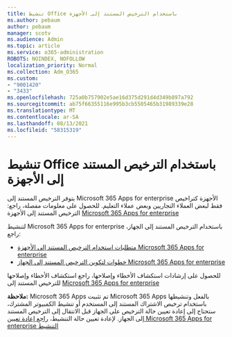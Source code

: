 ```yaml
---
title: تنشيط Office باستخدام الترخيص المستند إلى الأجهزة
ms.author: pebaum
author: pebaum
manager: scotv
ms.audience: Admin
ms.topic: article
ms.service: o365-administration
ROBOTS: NOINDEX, NOFOLLOW
localization_priority: Normal
ms.collection: Adm_O365
ms.custom:
- "9001420"
- "3433"
ms.openlocfilehash: 725a0b757902e5ae16d375d291d4d349b897a792
ms.sourcegitcommit: ab75f66355116e995b3cb5505465b31989339e28
ms.translationtype: MT
ms.contentlocale: ar-SA
ms.lasthandoff: 08/13/2021
ms.locfileid: "58315319"
---
```

# <a name="activating-office-using-device-based-licensing"></a>تنشيط Office باستخدام الترخيص المستند إلى الأجهزة

يتوفر الترخيص المستند إلى Microsoft 365 Apps for enterprise الأجهزة كتراخيص فقط لبعض العملاء التجاريين وبعض عملاء التعليم. للحصول على معلومات مفصلة، راجع: الترخيص المستند إلى الأجهزة [Microsoft 365 Apps for enterprise](https://docs.microsoft.com/deployoffice/device-based-licensing)

لتنشيط Microsoft 365 Apps for enterprise باستخدام الترخيص المستند إلى الجهاز، راجع:

- [متطلبات استخدام الترخيص المستند إلى الأجهزة Microsoft 365 Apps for enterprise](https://docs.microsoft.com/deployoffice/device-based-licensing#requirements-for-using-device-based-licensing-for-microsoft-365-apps-for-enterprise)
- [خطوات لتكوين الترخيص المستند إلى الجهاز Microsoft 365 Apps for enterprise](https://docs.microsoft.com/deployoffice/device-based-licensing#steps-to-configure-device-based-licensing-for-microsoft-365-apps-for-enterprise)

للحصول على إرشادات استكشاف الأخطاء وإصلاحها، راجع استكشاف الأخطاء وإصلاحها للترخيص المستند إلى [Microsoft 365 Apps for enterprise](https://docs.microsoft.com/deployoffice/device-based-licensing#troubleshoot-device-based-licensing-for-microsoft-365-apps-for-enterprise)

**ملاحظة:** Microsoft 365 Apps تم تثبيت Microsoft 365 Apps بالفعل وتنشيطها باستخدام ترخيص الاشتراك المستند إلى المستخدم أو تنشيط الكمبيوتر المشترك، ستحتاج إلى إعادة تعيين حالة الترخيص على الجهاز قبل الانتقال إلى الترخيص المستند إلى الجهاز. لإعادة تعيين حالة التنشيط، [راجع إعادة تعيين Microsoft 365 Apps for enterprise التنشيط](https://docs.microsoft.com/office/troubleshoot/activation/reset-office-365-proplus-activation-state)

